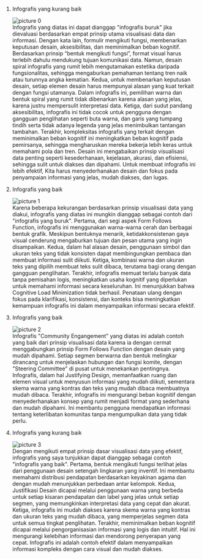 1. Infografis yang kurang baik

    ![picture 0](https://i.imgur.com/EyU7SEw.png)  
Infografis yang diatas ini dapat dianggap "infografis buruk" jika dievaluasi berdasarkan empat prinsip utama visualisasi data dan informasi. Dengan kata lain, formulir mengikuti fungsi, membenarkan keputusan desain, aksesibilitas, dan meminimalkan beban kognitif. Berdasarkan prinsip “bentuk mengikuti fungsi”, format visual harus terlebih dahulu mendukung tujuan komunikasi data. Namun, desain spiral infografis yang rumit lebih mengutamakan estetika daripada fungsionalitas, sehingga mengaburkan pemahaman tentang tren naik atau turunnya angka kematian. Kedua, untuk membenarkan keputusan desain, setiap elemen desain harus mempunyai alasan yang kuat terkait dengan fungsi utamanya. Dalam infografis ini, pemilihan warna dan bentuk spiral yang rumit tidak dibenarkan karena alasan yang jelas, karena justru mempersulit interpretasi data. Ketiga, dari sudut pandang aksesibilitas, infografis ini tidak cocok untuk pengguna dengan gangguan penglihatan seperti buta warna, dan garis yang tumpang tindih serta tidak adanya legenda yang jelas menimbulkan tantangan tambahan. Terakhir, kompleksitas infografis yang terkait dengan meminimalkan beban kognitif ini meningkatkan beban kognitif pada pemirsanya, sehingga mengharuskan mereka bekerja lebih keras untuk memahami pola dan tren. Desain ini mengabaikan prinsip visualisasi data penting seperti kesederhanaan, kejelasan, akurasi, dan efisiensi, sehingga sulit untuk diakses dan dipahami. Untuk membuat infografis ini lebih efektif, Kita harus menyederhanakan desain dan fokus pada penyampaian informasi yang jelas, mudah diakses, dan lugas.
2. Infografis yang baik

    ![picture 1](https://i.imgur.com/54B26Rn.png)  
    Karena beberapa kekurangan berdasarkan prinsip visualisasi data yang diakui, infografis yang diatas ini mungkin dianggap sebagai contoh dari "infografis yang buruk". Pertama, dari segi aspek Form Follows Function, infografis ini menggunakan warna-warna cerah dan berbagai bentuk grafik. Meskipun bentuknya menarik, ketidakkonsistenan gaya visual cenderung mengaburkan tujuan dan pesan utama yang ingin disampaikan. Kedua, dalam hal alasan desain, penggunaan simbol dan ukuran teks yang tidak konsisten dapat membingungkan pembaca dan membuat informasi sulit diikuti. Ketiga, kombinasi warna dan ukuran teks yang dipilih membuat teks sulit dibaca, terutama bagi orang dengan gangguan penglihatan. Terakhir, infografis memuat terlalu banyak data tanpa pemisahan logis, meningkatkan usaha kognitif yang diperlukan untuk memahami informasi secara keseluruhan. Ini menunjukkan bahwa Cognitive Load Minimization tidak berhasil. Penataan ulang dengan fokus pada klarifikasi, konsistensi, dan konteks bisa meningkatkan kemampuan infografis ini dalam menyampaikan informasi secara efektif.
3. Infografis yang baik

    ![picture 2](https://i.imgur.com/QCTmuhR.png)  
    Infografis "Community Engangement" yang diatas ini adalah contoh yang baik dari prinsip visualisasi data karena ia dengan cermat menggabungkan prinsip Form Follows Function dengan desain yang mudah dipahami. Setiap segmen berwarna dan bentuk melingkar dirancang untuk menjelaskan hubungan dan fungsi komite, dengan "Steering Committee" di pusat untuk menekankan pentingnya. Infografis, dalam hal Justifying Design, memanfaatkan ruang dan elemen visual untuk menyusun informasi yang mudah diikuti, sementara skema warna yang kontras dan teks yang mudah dibaca membuatnya mudah dibaca. Terakhir, infografis ini mengurangi beban kognitif dengan menyederhanakan konsep yang rumit menjadi format yang sederhana dan mudah dipahami. Ini membantu pengguna mendapatkan informasi tentang keterlibatan komunitas tanpa mengumpulkan data yang tidak perlu.
4. Infografis yang kurang baik

    ![picture 3](https://i.imgur.com/7NB6T2q.png)  
Dengan mengikuti empat prinsip dasar visualisasi data yang efektif, infografis yang saya tunjukkan dapat dianggap sebagai contoh "infografis yang baik". Pertama, bentuk mengikuti fungsi terlihat jelas dari penggunaan desain setengah lingkaran yang inventif. Ini membantu memahami distribusi pendapatan berdasarkan keyakinan agama dan dengan mudah menunjukkan perbedaan antar kelompok. Kedua, Justifikasi Desain dicapai melalui penggunaan warna yang berbeda untuk setiap kisaran pendapatan dan label yang jelas untuk setiap segmen, yang memungkinkan interpretasi data yang cepat dan akurat. Ketiga, infografis ini mudah diakses karena skema warna yang kontras dan ukuran teks yang mudah dibaca, yang memperjelas segmen data untuk semua tingkat penglihatan. Terakhir, meminimalkan beban kognitif dicapai melalui pengorganisasian informasi yang logis dan intuitif. Hal ini mengurangi kelebihan informasi dan mendorong penyerapan yang cepat. Infografis ini adalah contoh efektif dalam menyampaikan informasi kompleks dengan cara visual dan mudah diakses.